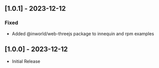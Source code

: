 ## [1.0.1] - 2023-12-12

### Fixed

- Added @inworld/web-threejs package to innequin and rpm examples

## [1.0.0] - 2023-12-12

- Initial Release
